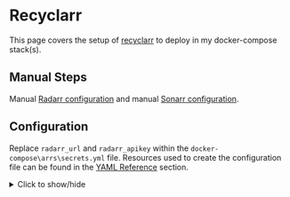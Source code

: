 # Recyclarr

This page covers the setup of [recyclarr](https://github.com/recyclarr/recyclarr) to deploy in my docker-compose stack(s).

## Manual Steps

Manual [Radarr configuration](./radarr#manual-steps) and manual [Sonarr configuration](./sonarr#manual-steps).

## Configuration

Replace `radarr_url` and `radarr_apikey` within the `docker-compose\arrs\secrets.yml` file. Resources used to create the configuration file can be found in the [YAML Reference](https://recyclarr.dev/wiki/yaml/config-reference/) section.

<details>
<summary>Click to show/hide</summary>

```yml reference title="Copy this configuration into your own configuration file:"
<Pending Link>
```

</details>
